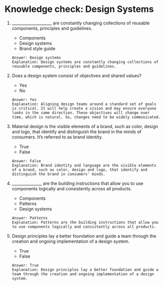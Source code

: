 # Knowledge check: Design Systems

1. ____________________ are constantly changing collections of reusable components, principles and guidelines.
    - Components
    - Design systems
    - Brand style guide
    ```
    Answer: Design systems
    Explanation: Design systems are constantly changing collections of reusable components, principles and guidelines.
    ```

2. Does a design system consist of objectives and shared values?
    - Yes
    - No
    ```
    Answer: Yes
    Explanation: Aligning design teams around a standard set of goals is critical. It will help create a vision and may ensure everyone looks in the same direction. These objectives will change over time, which is natural. So, changes need to be widely communicated. 
    ```

3. Material design is the visible elements of a brand, such as color, design and logo, that identify and distinguish the brand in the minds of consumers. It’s referred to as brand identity.
    - True
    - False
    ```
    Answer: False
    Explanation: Brand identity and language are the visible elements of a brand, such as color, design and logo, that identify and distinguish the brand in consumers' minds.
    ```

4. _______________ are the building instructions that allow you to use components logically and consistently across all products.
    - Components
    - Patterns
    - Design systems
    ```
    Answer: Patterns
    Explanation: Patterns are the building instructions that allow you to use components logically and consistently across all products.
    ```

5. Design principles lay a better foundation and guide a team through the creation and ongoing implementation of a design system.
    - True
    - False
    ```
    Answer: True
    Explanation: Design principles lay a better foundation and guide a team through the creation and ongoing implementation of a design system.
    ```
